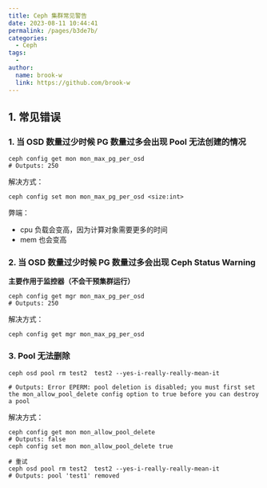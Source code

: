 ```yaml
---
title: Ceph 集群常见警告
date: 2023-08-11 10:44:41
permalink: /pages/b3de7b/
categories:
  - Ceph
tags:
  - 
author: 
  name: brook-w
  link: https://github.com/brook-w
---
```



## 1. 常见错误

### 1. 当 OSD 数量过少时候 PG 数量过多会出现 Pool 无法创建的情况

```
ceph config get mon mon_max_pg_per_osd
# Outputs: 250
```

解决方式：

```
ceph config set mon mon_max_pg_per_osd <size:int>
```

弊端：

- cpu 负载会变高，因为计算对象需要更多的时间
- mem 也会变高



### 2. 当 OSD 数量过少时候 PG 数量过多会出现 Ceph Status Warning

**主要作用于监控器（不会干预集群运行）**

```
ceph config get mgr mon_max_pg_per_osd
# Outputs: 250
```

解决方式：

```
ceph config get mgr mon_max_pg_per_osd
```


### 3. Pool 无法删除

```
ceph osd pool rm test2  test2 --yes-i-really-really-mean-it

# Outputs: Error EPERM: pool deletion is disabled; you must first set the mon_allow_pool_delete config option to true before you can destroy a pool
```

解决方式：

```
ceph config get mon mon_allow_pool_delete 
# Outputs: false
ceph config set mon mon_allow_pool_delete true

# 重试
ceph osd pool rm test2  test2 --yes-i-really-really-mean-it
# Outputs: pool 'test1' removed
```
